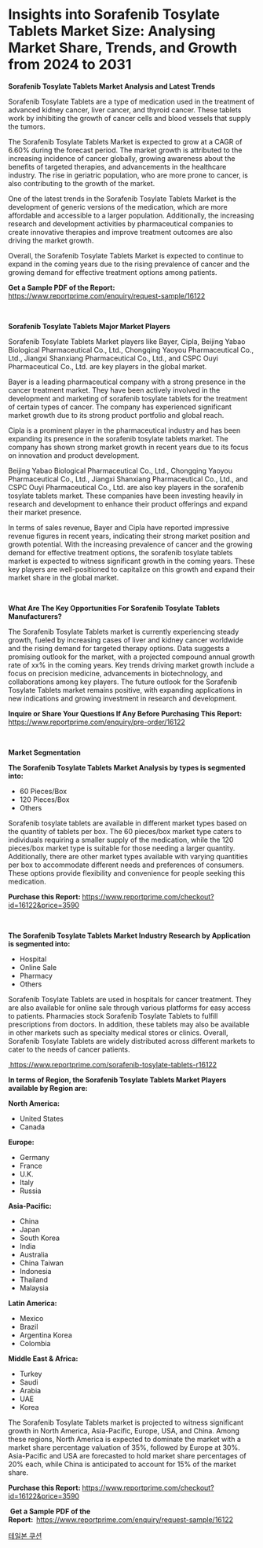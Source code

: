 <p><h1>Insights into Sorafenib Tosylate Tablets Market Size: Analysing Market Share, Trends, and Growth from 2024 to 2031</h1></p><p><strong>Sorafenib Tosylate Tablets Market Analysis and Latest Trends</strong></p>
<p><p>Sorafenib Tosylate Tablets are a type of medication used in the treatment of advanced kidney cancer, liver cancer, and thyroid cancer. These tablets work by inhibiting the growth of cancer cells and blood vessels that supply the tumors. </p><p>The Sorafenib Tosylate Tablets Market is expected to grow at a CAGR of 6.60% during the forecast period. The market growth is attributed to the increasing incidence of cancer globally, growing awareness about the benefits of targeted therapies, and advancements in the healthcare industry. The rise in geriatric population, who are more prone to cancer, is also contributing to the growth of the market.</p><p>One of the latest trends in the Sorafenib Tosylate Tablets Market is the development of generic versions of the medication, which are more affordable and accessible to a larger population. Additionally, the increasing research and development activities by pharmaceutical companies to create innovative therapies and improve treatment outcomes are also driving the market growth.</p><p>Overall, the Sorafenib Tosylate Tablets Market is expected to continue to expand in the coming years due to the rising prevalence of cancer and the growing demand for effective treatment options among patients.</p></p>
<p><strong>Get a Sample PDF of the Report:&nbsp;</strong> <a href="https://www.reportprime.com/enquiry/request-sample/16122">https://www.reportprime.com/enquiry/request-sample/16122</a></p>
<p>&nbsp;</p>
<p><strong>Sorafenib Tosylate Tablets Major Market Players</strong></p>
<p><p>Sorafenib Tosylate Tablets Market players like Bayer, Cipla, Beijing Yabao Biological Pharmaceutical Co., Ltd., Chongqing Yaoyou Pharmaceutical Co., Ltd., Jiangxi Shanxiang Pharmaceutical Co., Ltd., and CSPC Ouyi Pharmaceutical Co., Ltd. are key players in the global market.</p><p>Bayer is a leading pharmaceutical company with a strong presence in the cancer treatment market. They have been actively involved in the development and marketing of sorafenib tosylate tablets for the treatment of certain types of cancer. The company has experienced significant market growth due to its strong product portfolio and global reach.</p><p>Cipla is a prominent player in the pharmaceutical industry and has been expanding its presence in the sorafenib tosylate tablets market. The company has shown strong market growth in recent years due to its focus on innovation and product development.</p><p>Beijing Yabao Biological Pharmaceutical Co., Ltd., Chongqing Yaoyou Pharmaceutical Co., Ltd., Jiangxi Shanxiang Pharmaceutical Co., Ltd., and CSPC Ouyi Pharmaceutical Co., Ltd. are also key players in the sorafenib tosylate tablets market. These companies have been investing heavily in research and development to enhance their product offerings and expand their market presence.</p><p>In terms of sales revenue, Bayer and Cipla have reported impressive revenue figures in recent years, indicating their strong market position and growth potential. With the increasing prevalence of cancer and the growing demand for effective treatment options, the sorafenib tosylate tablets market is expected to witness significant growth in the coming years. These key players are well-positioned to capitalize on this growth and expand their market share in the global market.</p></p>
<p>&nbsp;</p>
<p><strong>What Are The Key Opportunities For Sorafenib Tosylate Tablets Manufacturers?</strong></p>
<p><p>The Sorafenib Tosylate Tablets market is currently experiencing steady growth, fueled by increasing cases of liver and kidney cancer worldwide and the rising demand for targeted therapy options. Data suggests a promising outlook for the market, with a projected compound annual growth rate of xx% in the coming years. Key trends driving market growth include a focus on precision medicine, advancements in biotechnology, and collaborations among key players. The future outlook for the Sorafenib Tosylate Tablets market remains positive, with expanding applications in new indications and growing investment in research and development.</p></p>
<p><strong>Inquire or Share Your Questions If Any Before Purchasing This Report:</strong> <a href="https://www.reportprime.com/enquiry/pre-order/16122">https://www.reportprime.com/enquiry/pre-order/16122</a></p>
<p>&nbsp;</p>
<p><strong>Market Segmentation</strong></p>
<p><strong>The Sorafenib Tosylate Tablets Market Analysis by types is segmented into:</strong></p>
<p><ul><li>60 Pieces/Box</li><li>120 Pieces/Box</li><li>Others</li></ul></p>
<p><p>Sorafenib tosylate tablets are available in different market types based on the quantity of tablets per box. The 60 pieces/box market type caters to individuals requiring a smaller supply of the medication, while the 120 pieces/box market type is suitable for those needing a larger quantity. Additionally, there are other market types available with varying quantities per box to accommodate different needs and preferences of consumers. These options provide flexibility and convenience for people seeking this medication.</p></p>
<p><strong>Purchase this Report:&nbsp;</strong><a href="https://www.reportprime.com/checkout?id=16122&price=3590">https://www.reportprime.com/checkout?id=16122&price=3590</a></p>
<p>&nbsp;</p>
<p><strong>The Sorafenib Tosylate Tablets Market Industry Research by Application is segmented into:</strong></p>
<p><ul><li>Hospital</li><li>Online Sale</li><li>Pharmacy</li><li>Others</li></ul></p>
<p><p>Sorafenib Tosylate Tablets are used in hospitals for cancer treatment. They are also available for online sale through various platforms for easy access to patients. Pharmacies stock Sorafenib Tosylate Tablets to fulfill prescriptions from doctors. In addition, these tablets may also be available in other markets such as specialty medical stores or clinics. Overall, Sorafenib Tosylate Tablets are widely distributed across different markets to cater to the needs of cancer patients.</p></p>
<p><a href="https://www.reportprime.com/sorafenib-tosylate-tablets-r16122">&nbsp;https://www.reportprime.com/sorafenib-tosylate-tablets-r16122</a></p>
<p><strong>In terms of Region, the Sorafenib Tosylate Tablets Market Players available by Region are:</strong></p>
<p>
    <p> <strong> North America: </strong>
        <ul>
            <li>United States</li>
            <li>Canada</li>
        </ul>
        </p> 
    <p> <strong> Europe: </strong>
        <ul>
            <li>Germany</li>
            <li>France</li>
            <li>U.K.</li>
            <li>Italy</li>
            <li>Russia</li>
        </ul>
        </p> 
    <p> <strong> Asia-Pacific: </strong>
        <ul>
            <li>China</li>
            <li>Japan</li>
            <li>South Korea</li>
            <li>India</li>
            <li>Australia</li>
            <li>China Taiwan</li>
            <li>Indonesia</li>
            <li>Thailand</li>
            <li>Malaysia</li>
        </ul>
        </p> 
    <p> <strong> Latin America: </strong>
        <ul>
            <li>Mexico</li>
            <li>Brazil</li>
            <li>Argentina Korea</li>
            <li>Colombia</li>
        </ul>
        </p> 
    <p> <strong> Middle East & Africa: </strong>
        <ul>
            <li>Turkey</li>
            <li>Saudi</li>
            <li>Arabia</li>
            <li>UAE</li>
            <li>Korea</li>
        </ul>
    </p>
    </p>
<p><p>The Sorafenib Tosylate Tablets market is projected to witness significant growth in North America, Asia-Pacific, Europe, USA, and China. Among these regions, North America is expected to dominate the market with a market share percentage valuation of 35%, followed by Europe at 30%. Asia-Pacific and USA are forecasted to hold market share percentages of 20% each, while China is anticipated to account for 15% of the market share.</p></p>
<p><strong>Purchase this Report: </strong><a href="https://www.reportprime.com/checkout?id=16122&price=3590">https://www.reportprime.com/checkout?id=16122&price=3590</a></p>
<p>&nbsp;<strong>Get a Sample PDF of the Report:&nbsp;&nbsp;</strong><a href="https://www.reportprime.com/enquiry/request-sample/16122">https://www.reportprime.com/enquiry/request-sample/16122</a></p>
<p><strong></strong></p>
<p><p><a href="https://medium.com/@macking460/2024%EB%85%84%EB%B6%80%ED%84%B0-2031%EB%85%84%EA%B9%8C%EC%A7%80-%EC%98%88%EC%B8%A1%EB%90%9C-%ED%88%AC%EC%9E%90%EC%9E%90-%EB%B0%8F-%EC%9D%B4%ED%95%B4%EA%B4%80%EA%B3%84%EC%9E%90%EB%A5%BC-%EC%9C%84%ED%95%9C-%EC%8B%9C%EC%9E%A5-%EB%B6%84%EC%84%9D-%EC%8B%A0%EC%83%9D-%ED%85%8C%EC%9D%BC%EB%B3%B8-%EC%BF%A0%EC%85%98-%EC%8B%9C%EC%9E%A5-%EA%B8%B0%ED%9A%8C-06ab046a83dc">테일본 쿠션</a></p></p>